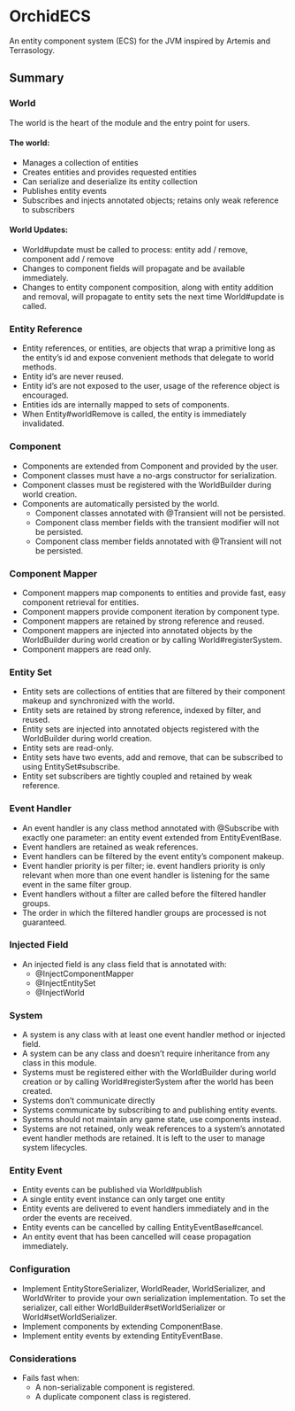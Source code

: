 # OrchidECS

An entity component system (ECS) for the JVM inspired by Artemis and Terrasology.

## Summary

### World

The world is the heart of the module and the entry point for users.

#### The world:

* Manages a collection of entities
* Creates entities and provides requested entities
* Can serialize and deserialize its entity collection
* Publishes entity events
* Subscribes and injects annotated objects; retains only weak reference to subscribers

#### World Updates:

* World#update must be called to process: entity add / remove, component add / remove
* Changes to component fields will propagate and be available immediately.
* Changes to entity component composition, along with entity addition and removal, will propagate to entity sets the next time World#update is called.

### Entity Reference

* Entity references, or entities,  are objects that wrap a primitive long as the entity’s id and expose convenient methods that delegate to world methods.
* Entity id’s are never reused.
* Entity id’s are not exposed to the user, usage of the reference object is encouraged.
* Entities ids are internally mapped to sets of components.
* When Entity#worldRemove is called, the entity is immediately invalidated.

### Component

* Components are extended from Component and provided by the user.
* Component classes must have a no-args constructor for serialization.
* Component classes must be registered with the WorldBuilder during world creation.
* Components are automatically persisted by the world.
  * Component classes annotated with @Transient will not be persisted.
  * Component class member fields with the transient modifier will not be persisted.
  * Component class member fields annotated with @Transient will not be persisted.

### Component Mapper

* Component mappers map components to entities and provide fast, easy component retrieval for entities.
* Component mappers provide component iteration by component type.
* Component mappers are retained by strong reference and reused.
* Component mappers are injected into annotated objects by the WorldBuilder during world creation or by calling World#registerSystem.
* Component mappers are read only.

### Entity Set

* Entity sets are collections of entities that are filtered by their component makeup and synchronized with the world.
* Entity sets are retained by strong reference, indexed by filter, and reused.
* Entity sets are injected into annotated objects registered with the WorldBuilder during world creation.
* Entity sets are read-only.
* Entity sets have two events, add and remove, that can be subscribed to using EntitySet#subscribe.
* Entity set subscribers are tightly coupled and retained by weak reference.

### Event Handler

* An event handler is any class method annotated with @Subscribe with exactly one parameter: an entity event extended from EntityEventBase.
* Event handlers are retained as weak references.
* Event handlers can be filtered by the event entity’s component makeup.
* Event handler priority is per filter; ie. event handlers priority is only relevant when more than one event handler is listening for the same event in the same filter group.
* Event handlers without a filter are called before the filtered handler groups.
* The order in which the filtered handler groups are processed is not guaranteed.

### Injected Field

* An injected field is any class field that is annotated with:
  * @InjectComponentMapper
  * @InjectEntitySet
  * @InjectWorld

### System

* A system is any class with at least one event handler method or injected field.
* A system can be any class and doesn’t require inheritance from any class in this module.
* Systems must be registered either with the WorldBuilder during world creation or by calling World#registerSystem after the world has been created.
* Systems don’t communicate directly
* Systems communicate by subscribing to and publishing entity events.
* Systems should not maintain any game state, use components instead.
* Systems are not retained, only weak references to a system’s annotated event handler methods are retained. It is left to the user to manage system lifecycles.

### Entity Event

* Entity events can be published via World#publish
* A single entity event instance can only target one entity
* Entity events are delivered to event handlers immediately and in the order the events are received.
* Entity events can be cancelled by calling EntityEventBase#cancel.
* An entity event that has been cancelled will cease propagation immediately.

### Configuration

* Implement EntityStoreSerializer, WorldReader, WorldSerializer, and WorldWriter to provide your own serialization implementation. To set the serializer, call either WorldBuilder#setWorldSerializer or World#setWorldSerializer.
* Implement components by extending ComponentBase.
* Implement entity events by extending EntityEventBase.

### Considerations
* Fails fast when:
  * A non-serializable component is registered.
  * A duplicate component class is registered.
